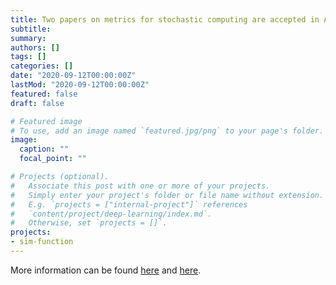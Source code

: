 ```yaml
---
title: Two papers on metrics for stochastic computing are accepted in ASPDAC 2021
subtitle: 
summary: 
authors: []
tags: []
categories: []
date: "2020-09-12T00:00:00Z"
lastMod: "2020-09-12T00:00:00Z"
featured: false
draft: false

# Featured image
# To use, add an image named `featured.jpg/png` to your page's folder. 
image:
  caption: ""
  focal_point: ""

# Projects (optional).
#   Associate this post with one or more of your projects.
#   Simply enter your project's folder or file name without extension.
#   E.g. `projects = ["internal-project"]` references 
#   `content/project/deep-learning/index.md`.
#   Otherwise, set `projects = []`.
projects: 
- sim-function
---
```


More information can be found [here](https://unarycomputing.github.io/publication/2021-01-18-aspdac-ns/) and [here](https://unarycomputing.github.io/publication/2021-01-18-aspdac-zce/).